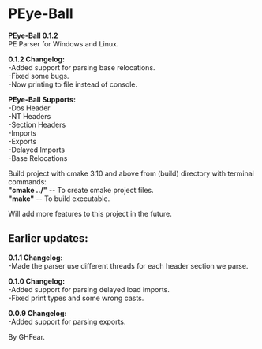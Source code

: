 # PEye-Ball

**PEye-Ball 0.1.2** <br>
PE Parser for Windows and Linux.<br>

**0.1.2 Changelog:** <br>
-Added support for parsing base relocations.<br>
-Fixed some bugs.<br>
-Now printing to file instead of console.<br>

**PEye-Ball Supports:** <br>
-Dos Header<br>
-NT Headers<br>
-Section Headers<br>
-Imports<br>
-Exports<br>
-Delayed Imports<br>
-Base Relocations<br>


Build project with cmake 3.10 and above from (build) directory with terminal commands:<br>
**"cmake ../"**    -- To create cmake project files.<br>
**"make"**         -- To build executable.<br>

Will add more features to this project in the future.<br>

**Earlier updates:**
----------------------------------------------------------------------------
**0.1.1 Changelog:** <br>
-Made the parser use different threads for each header section we parse.<br>

**0.1.0 Changelog:** <br>
-Added support for parsing delayed load imports.<br>
-Fixed print types and some wrong casts.<br>

**0.0.9 Changelog:** <br>
-Added support for parsing exports.

By GHFear.
